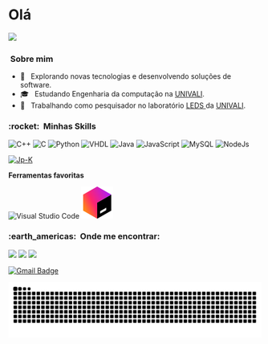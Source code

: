 # Olá
![](https://komarev.com/ghpvc/?username=Jp-K&color=006bed)


<h3> &nbsp;Sobre mim </h3>


- 🤔 &nbsp; Explorando novas tecnologias e desenvolvendo soluções de software.
- 🎓 &nbsp; Estudando Engenharia da computação na <a href="https://univali.br/">UNIVALI</a>.
- 💼 &nbsp; Trabalhando como pesquisador no laboratório <a href="https://www.univali.br/pos/mestrado/mestrado-em-computacao-aplicada/grupos-de-pesquisa/laboratory-of-embedded-and-distributed-systems-leds/Paginas/default.aspx"> LEDS </a> da <a href="https://univali.br/">UNIVALI</a>.

<h3> :rocket: &nbsp;Minhas Skills </h3>

  ![C++](https://img.shields.io/badge/-C++-333333?style=flat&logo=C%2B%2B&logoColor=00599C)
  ![C](https://img.shields.io/badge/-C-333333?style=flat&logo=C&logoColor=00599C)
  ![Python](https://img.shields.io/badge/-Python-333333?style=flat&logo=Python&logoColor=00599C)
  ![VHDL](https://img.shields.io/badge/-VHDL-333333?style=flat&logo=VHDL&logoColor=00599C)
  ![Java](https://img.shields.io/badge/-Java-333333?style=flat&logo=Java&logoColor=007396)
  ![JavaScript](https://img.shields.io/badge/-JavaScript-333333?style=flat&logo=javascript)
  ![MySQL](https://img.shields.io/badge/-MySQL-333333?style=flat&logo=mysql)
  ![NodeJs](https://img.shields.io/badge/Node.js-333333?style=flat&logo=Node.js&logoColor=007396)
  
  [![Jp-K](https://github-readme-stats.vercel.app/api/top-langs/?username=Jp-K&hide=html&layout=compact&theme=dark)](https://github.com/Jp-K/)
  
  **Ferramentas favoritas**
  
  ![Visual Studio Code](https://img.shields.io/badge/-Visual%20Studio%20Code-333333?style=flat&logo=visual-studio-code&logoColor=007ACC)
  ![Jet Brains IDE's](./icon-toolbox.svg)
  
  
  <h3> :earth_americas: &nbsp;Onde me encontrar: </h3> 
  
  <p align="left">

  <a href="https://www.linkedin.com/in/jo%C3%A3o-paulo-kraisch-458304182/" alt="Linkedin">
  <img src="https://img.shields.io/badge/-Linkedin-0e76a8?style=flat-square&logo=Linkedin&logoColor=white&link=https://www.linkedin.com/in/jo%C3%A3o-paulo-kraisch-458304182/" /></a>

  <a href="https://www.facebook.com/joaopaulo.kraisch" alt="Facebook">
  <img src="https://img.shields.io/badge/-Facebook-3b5998?style=flat-square&labelColor=3b5998&logo=facebook&logoColor=white&link=https://www.facebook.com/joaopaulo.kraisch"/></a>

  <a href="https://www.instagram.com/jpkjoao/" alt="Instagram">
  <img src="https://img.shields.io/badge/-Instagram-DF0174?style=flat-square&labelColor=DF0174&logo=instagram&logoColor=white&link=https://www.instagram.com/jpkjoao/"/></a>
  
  [![Gmail Badge](https://img.shields.io/badge/-joaopaulokraisch@gmail.com-006bed?style=flat-square&logo=Gmail&logoColor=white&link=mailto:joaopaulokraisch@gmail.com)](mailto:joaopaulokraisch@gmail.com)
  </p>  

![Snake animation](https://github.com/Jp-K/Jp-K/blob/output/github-contribution-grid-snake.svg)

